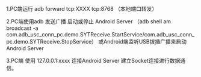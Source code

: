  1.PC端运行 adb forward tcp:XXXX tcp:8768 （本地端口转发）
 
 2.PC端使用adb 发送广播 启动或停止 Android Server
（adb shell am broadcast -a com.adb_usc_conn_pc.demo.SYTReceive.StartService/com.adb_usc_conn_pc.demo.SYTReceive.StopService）
    或Android端监听USB拨插广播来启动Android Server

 3.PC端 使用 127.0.0.1:xxxx 连接Android Server 建立Socket连接进行数据通信。
    
